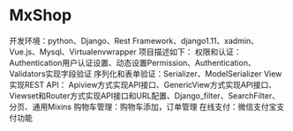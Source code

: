 # MxShop

开发环境：python、Django、Rest Framework、django1.11、xadmin、Vue.js、Mysql、Virtualenvwrapper
项目描述如下：
权限和认证：Authentication用户认证设置、动态设置Permission、Authentication、Validators实现字段验证
序列化和表单验证：Serializer、ModelSerializer
View实现REST API： Apiview方式实现API接口、GenericView方式实现API接口、Viewset和Router方式实现API接口和URL配置、Django_filter、SearchFilter、分页、通用Mixins
购物车管理：购物车添加，订单管理
在线支付：微信支付宝支付功能

